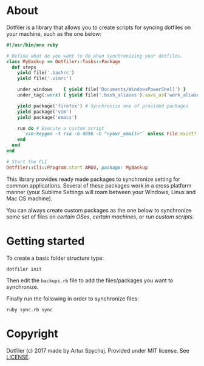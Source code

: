 About
=====

Dotfiler is a library that allows you to create scripts for syncing dotfiles on your machine, such as the one below:

```ruby
#!/usr/bin/env ruby

# Define what do you want to do when synchronizing your dotfiles.
class MyBackup << Dotfiler::Tasks::Package
  def steps
    yield file('.bashrc')
    yield file('.vimrc')

    under_windows    { yield file('Documents/WindowsPowerShell') }
    under_tag(:work) { yield file('.bash_aliases').save_as('work_aliases.sh') }

    yield package('firefox') # Synchronize one of provided packages
    yield package('vim')
    yield package('emacs')

    run do # Execute a custom script
      `ssh-keygen -t rsa -b 4096 -C "<your_email>"` unless File.exist? '~/.ssh'
    end
  end
end

# Start the CLI
Dotfiler::Cli::Program.start ARGV, package: MyBackup
```

This library provides ready made packages to synchronize setting for common applications.
Several of these packages work in a cross platform manner (your Sublime Settings will roam between your Windows, Linux and Mac OS machine).

You can always create custom packages as the one below to synchronize some set of files on *certain OSes*, *certain machines*, or *run custom scripts*.

Getting started
===============

To create a basic folder structure type:

```
dotfiler init
```

Then edit the `backups.rb` file to add the files/packages you want to synchronize.

Finally run the following in order to synchronize files:

```
ruby sync.rb sync
```

Copyright
=========

Dotfiler (c) 2017 made by Artur Spychaj. Provided under MIT license. See [LICENSE](http://github.com/drognanar/dotfiler/LICENSE).
